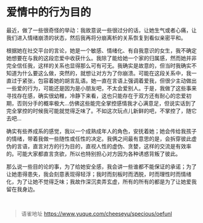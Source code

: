 # 爱情中的行为目的
最近，做了一些很奇怪的举动：我故意说一些很过分的话，让她生气或者心痛，让我们进入情绪崩溃的状态，然后我再将分崩离析的关系恢复到看似亲密平和。

根据她在社交平台的言论，她是一个敏感、情绪化、有自我意识的女生，我不确定她想要在与我的这段恋爱中收获什么。我除了能给她一个家的归属感，然而她并非完全信任我，这样的关系也显得那么可有可无。我确实是故意的，但当时我确实不知道为什么要这么做，突然的，就想让对方为了你崩溃。可能在这段关系中，我一直过于紧张，包容着她的胡言乱语。她一直在言语上强调着爱我，但很少主动做出一些爱的行为，可能还是因为是小朋友吧，不太会爱别人。于是，我做了这些事来寻找存在感，确实很幼稚，冷静下来看，这也只能存在于双方还有耐心的恋爱初期，否则分手的概率极大...仿佛这些能完全掌控感情我才心满意足，但说实话到了完全掌控的时候我可能就觉得乏味了。不如这次玩点儿新鲜的吧，不掌控了，随它去吧...

确实有些养成系的感觉，我以一个成熟成年人的角色，安抚着她；她会传给我孩子的情绪，带着我做一些随性或任性的决定。我俩之间最有意思的是，会拆穿彼此虚伪的言语，直言对方的行为目的，直视人性的虚伪、贪婪，这样的交流是有效率的。可能大家都直言贪欲，所以也特别担心对方因为各种诱惑背叛了彼此。

那么说一些目的论的事，为了给她安全感，我会讲一些谁都不能保证的承诺；为了让她患得患失，我会刻意表现得轻浮；我时而刻板时而洒脱，时而理性时而情绪化，为了让她不觉得乏味；我故作深沉卖弄玄虚，所有的所有的都是为了让她爱我留在我身边。

<br>
  
> 语雀地址 https://www.yuque.com/cheeseyu/specious/oefunl